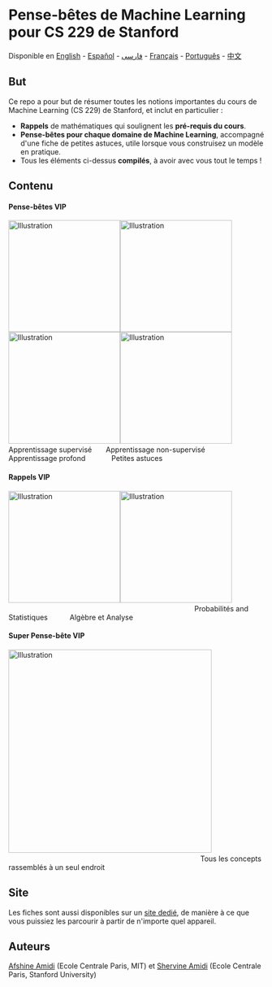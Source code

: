 # Pense-bêtes de Machine Learning pour CS 229 de Stanford
Disponible en [English](https://github.com/afshinea/stanford-cs-229-machine-learning/tree/master/en) -  [Español](https://github.com/afshinea/stanford-cs-229-machine-learning/tree/master/es) -  [فارسی](https://stanford.edu/~shervine/l/fa/teaching/cs-229/cheatsheet-supervised-learning) -  [Français](https://github.com/afshinea/stanford-cs-229-machine-learning/tree/master/fr) -  [Português](https://github.com/afshinea/stanford-cs-229-machine-learning/tree/master/pt) -  [中文](https://github.com/afshinea/stanford-cs-229-machine-learning/tree/master/zh)

## But
Ce repo a pour but de résumer toutes les notions importantes du cours de Machine Learning (CS 229) de Stanford, et inclut en particulier :
- **Rappels** de mathématiques qui soulignent les **pré-requis du cours**.
- **Pense-bêtes pour chaque domaine de Machine Learning**, accompagné d'une fiche de petites astuces, utile lorsque vous construisez un modèle en pratique.
- Tous les éléments ci-dessus **compilés**, à avoir avec vous tout le temps !

## Contenu
#### Pense-bêtes VIP
<a href="https://github.com/afshinea/stanford-cs-229-machine-learning/blob/master/fr/pense-bete-apprentissage-supervise.pdf"><img src="https://stanford.edu/~shervine/images/vip-cheatsheet-supervised-learning.png?" alt="Illustration" width="220px"/></a><a href="https://github.com/afshinea/stanford-cs-229-machine-learning/blob/master/fr/pense-bete-apprentissage-non-supervise.pdf"><img src="https://stanford.edu/~shervine/images/vip-cheatsheet-unsupervised-learning.png" alt="Illustration" width="220px"/></a><a href="https://github.com/afshinea/stanford-cs-229-machine-learning/blob/master/fr/pense-bete-apprentissage-profond.pdf"><img src="https://stanford.edu/~shervine/images/vip-cheatsheet-deep-learning.png" alt="Illustration" width="220px"/></a><a href="https://github.com/afshinea/stanford-cs-229-machine-learning/blob/master/fr/pense-bete-machine-learning-petites-astuces.pdf"><img src="https://stanford.edu/~shervine/images/vip-cheatsheet-machine-learning-tricks.png" alt="Illustration" width="220px"/></a>
&nbsp; &nbsp; &nbsp;&nbsp; &nbsp; Apprentissage supervisé &nbsp; &nbsp; &nbsp; Apprentissage non-supervisé &nbsp; &nbsp; &nbsp; &nbsp; Apprentissage profond &nbsp; &nbsp; &nbsp; &nbsp; &nbsp; &nbsp; Petites astuces

#### Rappels VIP
<a href="https://github.com/afshinea/stanford-cs-229-machine-learning/blob/master/fr/rappels-probabilites-statistiques.pdf"><img src="https://stanford.edu/~shervine/images/vip-refresher-probabilities-and-statistics.png" alt="Illustration" width="220px"/></a><a href="https://github.com/afshinea/stanford-cs-229-machine-learning/blob/master/fr/rappels-algebre-analyse.pdf"><img src="https://stanford.edu/~shervine/images/vip-refresher-linear-algebra-and-calculus.png#1" alt="Illustration" width="220px"/></a> &nbsp; &nbsp; &nbsp; &nbsp; &nbsp; &nbsp; &nbsp; &nbsp; &nbsp; &nbsp; &nbsp; &nbsp; &nbsp; &nbsp; &nbsp; &nbsp; &nbsp; &nbsp; &nbsp; &nbsp; &nbsp; &nbsp; &nbsp; &nbsp; &nbsp; &nbsp; &nbsp; &nbsp; &nbsp; &nbsp; &nbsp; &nbsp; &nbsp; &nbsp; &nbsp; &nbsp; &nbsp; &nbsp; &nbsp; &nbsp; &nbsp; &nbsp; &nbsp; &nbsp; &nbsp; &nbsp; &nbsp; &nbsp; &nbsp; &nbsp; &nbsp; &nbsp;&nbsp; &nbsp; &nbsp; Probabilités and Statistiques &nbsp; &nbsp; &nbsp; &nbsp; &nbsp; Algèbre et Analyse


#### Super Pense-bête VIP
<a href="https://github.com/afshinea/stanford-cs-229-machine-learning/blob/master/fr/super-pense-bete-machine-learning.pdf"><img src="https://stanford.edu/~shervine/images/super-vip-cheatsheet.png" alt="Illustration" width="400px"/></a> &nbsp; &nbsp; &nbsp; &nbsp; &nbsp; &nbsp; &nbsp; &nbsp; &nbsp; &nbsp; &nbsp; &nbsp; &nbsp; &nbsp; &nbsp; &nbsp; &nbsp; &nbsp; &nbsp; &nbsp; &nbsp; &nbsp; &nbsp; &nbsp; &nbsp; &nbsp; &nbsp; &nbsp; &nbsp; &nbsp; &nbsp; &nbsp; &nbsp; &nbsp; &nbsp; &nbsp; &nbsp; &nbsp; &nbsp; &nbsp; &nbsp; &nbsp; &nbsp; &nbsp; &nbsp; &nbsp; &nbsp; &nbsp; &nbsp; &nbsp; &nbsp; &nbsp; &nbsp; &nbsp; &nbsp; &nbsp; &nbsp; &nbsp; &nbsp; &nbsp; &nbsp; Tous les concepts rassemblés à un seul endroit

## Site
Les fiches sont aussi disponibles sur un [site dedié](https://stanford.edu/~shervine/l/fr/teaching/cs-229), de manière à ce que vous puissiez les parcourir à partir de n'importe quel appareil.

## Auteurs
[Afshine Amidi](https://twitter.com/afshinea) (Ecole Centrale Paris, MIT) et [Shervine Amidi](https://twitter.com/shervinea) (Ecole Centrale Paris, Stanford University)
